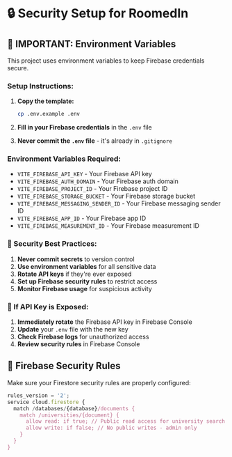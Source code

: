 # 🔒 Security Setup for RoomedIn

## 🚨 **IMPORTANT: Environment Variables**

This project uses environment variables to keep Firebase credentials secure.

### **Setup Instructions:**

1. **Copy the template:**
   ```bash
   cp .env.example .env
   ```

2. **Fill in your Firebase credentials** in the `.env` file
3. **Never commit the `.env` file** - it's already in `.gitignore`

### **Environment Variables Required:**

- `VITE_FIREBASE_API_KEY` - Your Firebase API key
- `VITE_FIREBASE_AUTH_DOMAIN` - Your Firebase auth domain
- `VITE_FIREBASE_PROJECT_ID` - Your Firebase project ID
- `VITE_FIREBASE_STORAGE_BUCKET` - Your Firebase storage bucket
- `VITE_FIREBASE_MESSAGING_SENDER_ID` - Your Firebase messaging sender ID
- `VITE_FIREBASE_APP_ID` - Your Firebase app ID
- `VITE_FIREBASE_MEASUREMENT_ID` - Your Firebase measurement ID

### **🔐 Security Best Practices:**

1. **Never commit secrets** to version control
2. **Use environment variables** for all sensitive data
3. **Rotate API keys** if they're ever exposed
4. **Set up Firebase security rules** to restrict access
5. **Monitor Firebase usage** for suspicious activity

### **🚨 If API Key is Exposed:**

1. **Immediately rotate** the Firebase API key in Firebase Console
2. **Update** your `.env` file with the new key
3. **Check Firebase logs** for unauthorized access
4. **Review security rules** in Firebase Console

## 📝 **Firebase Security Rules**

Make sure your Firestore security rules are properly configured:

```javascript
rules_version = '2';
service cloud.firestore {
  match /databases/{database}/documents {
    match /universities/{document} {
      allow read: if true; // Public read access for university search
      allow write: if false; // No public writes - admin only
    }
  }
}
```
